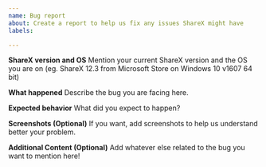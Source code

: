 ```yaml
---
name: Bug report
about: Create a report to help us fix any issues ShareX might have
labels: 

---
```


**ShareX version and OS**
Mention your current ShareX version and the OS you are on (eg. ShareX 12.3 from Microsoft Store on Windows 10 v1607 64 bit)

**What happened**
Describe the bug you are facing here.

**Expected behavior**
What did you expect to happen?

**Screenshots (Optional)**
If you want, add screenshots to help us understand better your problem.

**Additional Content (Optional)**
Add whatever else related to the bug you want to mention here!
